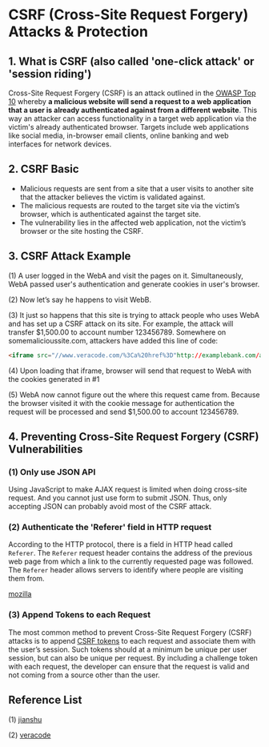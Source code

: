 # CSRF (Cross-Site Request Forgery) Attacks & Protection

## 1. What is CSRF (also called 'one-click attack' or 'session riding')

Cross-Site Request Forgery (CSRF) is an attack outlined in the [OWASP Top 10](https://www.veracode.com/directory/owasp-top-10) whereby **a malicious website will send a request to a web application that a user is already authenticated against from a different website**. This way an attacker can access functionality in a target web application via the victim's already authenticated browser. Targets include web applications like social media, in-browser email clients, online banking and web interfaces for network devices.



## 2. CSRF Basic

- Malicious requests are sent from a site that a user visits to another site that the attacker believes the victim is validated against.
- The malicious requests are routed to the target site via the victim’s browser, which is authenticated against the target site.
- The vulnerability lies in the affected web application, not the victim’s browser or the site hosting the CSRF.



## 3. CSRF Attack Example

(1) A user logged in the WebA and visit the pages on it. Simultaneously, WebA passed user's authentication and generate cookies in user's browser.

[pic1]: http://ww1.sinaimg.cn/large/691e2a69ly1fi5hfhg98qj20dh04ea9x.jpg



(2) Now let’s say he happens to visit WebB.

[pic2]: https://ws1.sinaimg.cn/large/691e2a69ly1fi5hiszzjij20ob04s0sp.jpg



(3)  It just so happens that this site is trying to attack people who uses WebA and has set up a CSRF attack on its site. For example, the attack will transfer $1,500.00 to account number 123456789. Somewhere on somemalicioussite.com, attackers have added this line of code:

```html
<iframe src="//www.veracode.com/%3Ca%20href%3D"http://examplebank.com/app/transferFunds?amount=1500&destinationAccount=123456789">http://examplebank.com/app/transferFunds?amount=1500&destinationAccount=..." >
```

[pic3]: https://ws1.sinaimg.cn/large/691e2a69ly1fi5hoctu0yj20oh06saa3.jpg



(4) Upon loading that iframe, browser will send that request to WebA with the cookies generated in #1

[pic 4]: https://ws1.sinaimg.cn/large/691e2a69ly1fi5iea3blrj20op08mmxb.jpg



(5) WebA now cannot figure out the where this request came from. Because the browser visited it with the cookie message for authentication the request will be processed and send $1,500.00 to account 123456789.

[pic 5]: https://ws1.sinaimg.cn/large/691e2a69ly1fi5ik7sfgzj20pr0ctt8z.jpg



## 4. Preventing Cross-Site Request Forgery (CSRF) Vulnerabilities

### (1) Only use JSON API

Using JavaScript to make AJAX request is limited when doing cross-site request. And you cannot just use form to submit JSON. Thus, only accepting JSON can probably avoid most of the CSRF attack.

### (2) Authenticate the 'Referer' field in HTTP request

According to the HTTP protocol, there is a field in HTTP head called `Referer`. The `Referer` request header contains the address of the previous web page from which a link to the currently requested page was followed. The `Referer` header allows servers to identify where people are visiting them from.

[mozilla](https://developer.mozilla.org/zh-CN/docs/Web/HTTP/Headers/Referer)

### (3) Append Tokens to each Request

The most common method to prevent Cross-Site Request Forgery (CSRF) attacks is to append [CSRF tokens](https://www.veracode.com/security/csrf-token) to each request and associate them with the user’s session. Such tokens should at a minimum be unique per user session, but can also be unique per request. By including a challenge token with each request, the developer can ensure that the request is valid and not coming from a source other than the user.



## Reference List

(1) [jianshu](https://www.jianshu.com/p/00fa457f6d3e)

(2) [veracode](https://www.veracode.com/security/csrf)